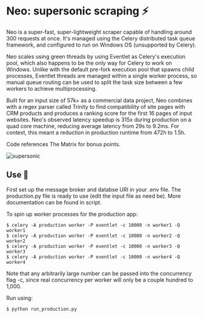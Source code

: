 # Neo: supersonic scraping ⚡

Neo is a super-fast, super-lightweight scraper capable of handling around 300
requests at once. It's managed using the Celery distributed task queue framework, and configured to run on Windows OS (unsupported by Celery). 

Neo scales using green threads by using Eventlet as Celery's execution pool, which also happens to be the only way for Celery to work on Windows. Unlike with the default pre-fork execution pool that spawns child processes, Eventlet threads are managed within a single worker process, so manual queue routing can be used to split the task size between a few workers to achieve multiprocessing.

Built for an input size of 57k+ as a commercial data project, Neo combines with a regex parser called Trinity to find compatibility of site pages with CRM products and produces a ranking score for the first 16 pages of input websites. Neo's observed latency speedup is 315x during production on a quad core machine, reducing average latency from 29s to 9.2ms. For context, this meant a reduction in production runtime from 472h to 1.5h.

Code references The Matrix for bonus points.

![supersonic](https://user-images.githubusercontent.com/79203609/129426913-80145b66-d813-4de5-bc17-75858231d9fc.gif)

## Use 🏃
First set up the message broker and databse URI in your .env file. The production.py file is ready to use (edit the input file as need be). More documentation can be found in script.

To spin up worker processes for the production app:
```
$ celery -A production worker -P eventlet -c 10000 -n worker1 -Q worker1
$ celery -A production worker -P eventlet -c 10000 -n worker2 -Q worker2
$ celery -A production worker -P eventlet -c 10000 -n worker3 -Q worker3
$ celery -A production worker -P eventlet -c 10000 -n worker4 -Q worker4
```
Note that any arbitrarily large number can be passed into the concurrency flag -c, since real concurrency per worker will only be a couple hundred to 1,000.

Run using:
```
$ python run_production.py
```
